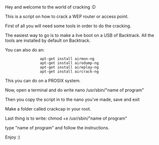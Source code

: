 Hey and welcome to the world of cracking :D

This is a script on how to crack a WEP router or access point. 

First of all you will need some tools in order to do the cracking. 

The easiest way to go is to make a live boot on a USB of Backtrack. All the tools are 
installed by default on Backtrack.

You can also do an:

                    apt-get install airmon-ng
                    apt-get install airodump-ng
                    apt-get install aireplay-ng
                    apt-get install aircrack-ng
                    
This you can do on a PROSIX system.

Now, open a terminal and do write nano /usr/sbin/"name of program"

Then you copy the script in to the nano you've made, save and exit

Make a folder called crackcap in your root.

Last thing is to write: chmod +x /usr/sbin/"name of program"

type "name of program" and follow the instructions.

Enjoy :)